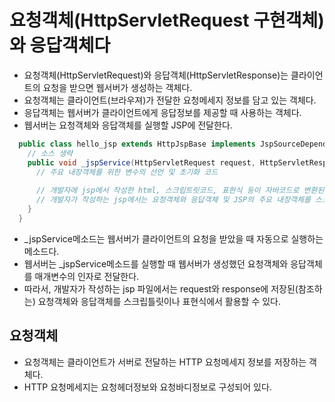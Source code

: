 # 요청객체(HttpServletRequest 구현객체)와 응답객체다
- 요청객체(HttpServletRequest)와 응답객체(HttpServletResponse)는 클라이언트의 요청을 받으면 웹서버가 생성하는 객체다.
- 요청객체는 클라이언트(브라우져)가 전달한 요청메세지 정보를 담고 있는 객체다.
- 응답객체는 웹서버가 클라이언트에게 응답정보를 제공할 때 사용하는 객체다.
- 웹서버는 요청객체와 응답객체를 실행할 JSP에 전달한다.
```java
  public class hello_jsp extends HttpJspBase implements JspSourceDependent, JspSourceImports {
    // 소스 생략
    public void _jspService(HttpServletRequest request, HttpServletResponse response) throws IOException, ServletException {
      // 주요 내장객체를 위한 변수의 선언 및 초기화 코드
      
      // 개발자에 jsp에서 작성한 html, 스크립트릿코드, 표현식 등이 자바코드로 변환된것
      // 개발자가 작성하는 jsp에서는 요청객체와 응답객체 및 JSP의 주요 내장객체를 스크립트릿이나 표현식에서 활용할 수 있다.
    }
  }
```
- _jspService메소드는 웹서버가 클라이언트의 요청을 받았을 때 자동으로 실행하는 메소드다.
- 웹서버는 _jspService메소드를 실행할 때 웹서버가 생성했던 요청객체와 응답객체를 매개변수의 인자로 전달한다.
- 따라서, 개발자가 작성하는 jsp 파일에서는 request와 response에 저장된(참조하는) 요청객체와 응답객체를 스크립틀릿이나 표현식에서 활용할 수 있다.


## 요청객체
- 요청객체는 클라이언트가 서버로 전달하는 HTTP 요청메세지 정보를 저장하는 객체다.
- HTTP 요청메세지는 요청헤더정보와 요청바디정보로 구성되어 있다.
